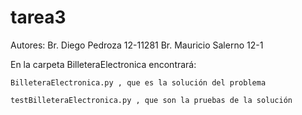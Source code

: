 # tarea3

Autores: Br. Diego Pedroza 12-11281
		 Br. Mauricio Salerno 12-1

En la carpeta BilleteraElectronica encontrará:

	BilleteraElectronica.py , que es la solución del problema

	testBilleteraElectronica.py , que son la pruebas de la solución


